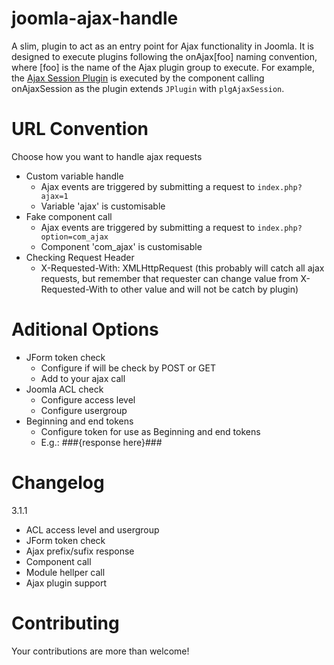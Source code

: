 joomla-ajax-handle
==================

A slim, plugin to act as an entry point for Ajax functionality in Joomla. It is designed to execute plugins following the onAjax[foo] naming convention, where [foo] is the name of the Ajax plugin group to execute. For example, the [Ajax Session Plugin](https://github.com/betweenbrain/Ajax-Session-Plugin) is executed by the component calling  onAjaxSession as the plugin extends `JPlugin` with `plgAjaxSession`.

URL Convention
==============
Choose how you want to handle ajax requests

* Custom variable handle
  * Ajax events are triggered by submitting a request to `index.php?ajax=1`
  * Variable 'ajax' is customisable
* Fake component call
  * Ajax events are triggered by submitting a request to `index.php?option=com_ajax`
  * Component 'com_ajax' is customisable 
* Checking Request Header
  *  X-Requested-With: XMLHttpRequest (this probably will catch all ajax requests, but remember that requester can change value from X-Requested-With to other value and will not be catch by plugin)

Aditional Options
==============
* JForm token check
  * Configure if will be check by POST or GET
  * Add <?php echo JHtml::_('form.token'); ?> to your ajax call
* Joomla ACL check
  * Configure access level
  * Configure usergroup
* Beginning and end tokens
  * Configure token for use as Beginning and end tokens
  * E.g.: ###{response here}###

Changelog
==============
3.1.1
* ACL access level and usergroup
* JForm token check
* Ajax prefix/sufix response
* Component call
* Module hellper call
* Ajax plugin support

Contributing
====================
Your contributions are more than welcome!
